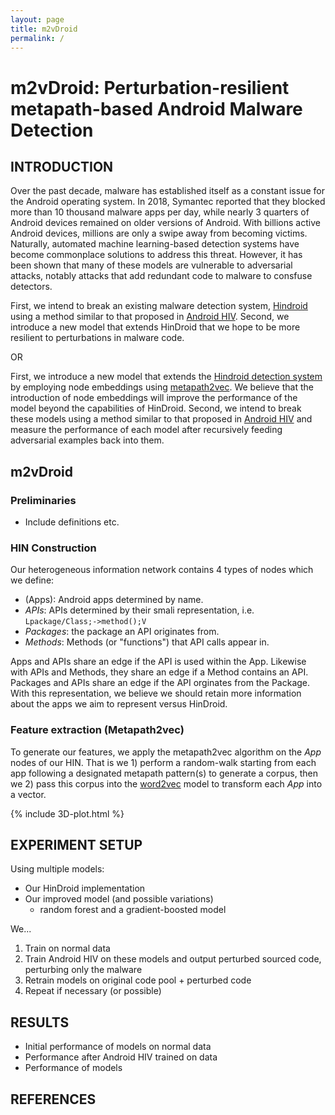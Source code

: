 ```yaml
---
layout: page
title: m2vDroid
permalink: /
---
```


# m2vDroid: Perturbation-resilient metapath-based Android Malware Detection

## INTRODUCTION

Over the past decade, malware has established itself as a constant issue for the Android operating system. In 2018, Symantec reported that they blocked more than 10 thousand malware apps per day, while nearly 3 quarters of Android devices remained on older versions of Android. With billions active Android devices, millions are only a swipe away from becoming victims. Naturally, automated machine learning-based detection systems have become commonplace solutions to address this threat. However, it has been shown that many of these models are vulnerable to adversarial attacks, notably attacks that add redundant code to malware to consfuse detectors. 

First, we intend to break an existing malware detection system, [Hindroid](https://www.cse.ust.hk/~yqsong/papers/2017-KDD-HINDROID.pdf) using a method similar to that proposed in [Android HIV](https://ieeexplore.ieee.org/document/8782574). Second, we introduce a new model that extends HinDroid that we hope to be more resilient to perturbations in malware code. 

OR

First, we introduce a new model that extends the [Hindroid detection system](https://www.cse.ust.hk/~yqsong/papers/2017-KDD-HINDROID.pdf) by employing node embeddings using [metapath2vec](https://ericdongyx.github.io/papers/KDD17-dong-chawla-swami-metapath2vec.pdf). We believe that the introduction of node embeddings will improve the performance of the model beyond the capabilities of HinDroid. Second, we intend to break these models using a method similar to that proposed in [Android HIV](https://ieeexplore.ieee.org/document/8782574) and measure the performance of each model after recursively feeding adversarial examples back into them.

## m2vDroid
### Preliminaries
- Include definitions etc.

### HIN Construction
Our heterogeneous information network contains 4 types of nodes which we define: 
- \(Apps\): Android apps determined by name.
- $APIs$: APIs determined by their smali representation, i.e. `Lpackage/Class;->method();V`
- $Packages$: the package an API originates from.
- $Methods$: Methods (or "functions") that API calls appear in.

Apps and APIs share an edge if the API is used within the App. Likewise with APIs and Methods, they share an edge if a Method contains an API. Packages and APIs share an edge if the API orginates from the Package. With this representation, we believe we should retain more information about the apps we aim to represent versus HinDroid.

### Feature extraction (Metapath2vec)
To generate our features, we apply the metapath2vec algorithm on the $App$ nodes of our HIN. That is we 1) perform a random-walk starting from each app following a designated metapath pattern(s) to generate a corpus, then we 2) pass this corpus into the [word2vec](https://arxiv.org/pdf/1301.3781.pdf) model to transform each $App$ into a vector.

{% include 3D-plot.html %}

## EXPERIMENT SETUP
Using multiple models:
- Our HinDroid implementation
- Our improved model (and possible variations)
    - random forest and a gradient-boosted model 

We...

1. Train on normal data
2. Train Android HIV on these models and output perturbed sourced code, perturbing only the malware
3. Retrain models on original code pool + perturbed code
4. Repeat if necessary (or possible)

## RESULTS

- Initial performance of models on normal data
- Performance after Android HIV trained on data
- Performance of models 

## REFERENCES
